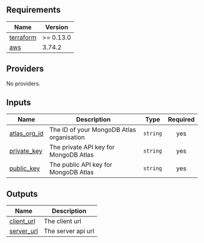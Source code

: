 <!-- BEGIN_TF_DOCS -->
## Requirements

| Name | Version |
|------|---------|
| <a name="requirement_terraform"></a> [terraform](#requirement\_terraform) | >= 0.13.0 |
| <a name="requirement_aws"></a> [aws](#requirement\_aws) | 3.74.2 |

## Providers

No providers.

## Inputs

| Name | Description | Type | Required |
|------|-------------|------|:--------:|
| <a name="input_atlas_org_id"></a> [atlas\_org\_id](#input\_atlas\_org\_id) | The ID of your MongoDB Atlas organisation | `string` | yes |
| <a name="input_private_key"></a> [private\_key](#input\_private\_key) | The private API key for MongoDB Atlas | `string` | yes |
| <a name="input_public_key"></a> [public\_key](#input\_public\_key) | The public API key for MongoDB Atlas | `string` | yes |

## Outputs

| Name | Description |
|------|-------------|
| <a name="output_client_url"></a> [client\_url](#output\_client\_url) | The client url |
| <a name="output_server_url"></a> [server\_url](#output\_server\_url) | The server api url |
<!-- END_TF_DOCS -->